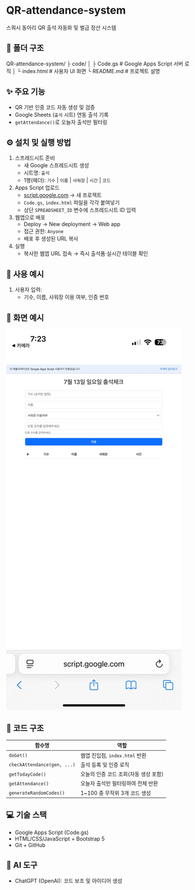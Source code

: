 # QR-attendance-system

스쿼시 동아리 QR 출석 자동화 및 벌금 정산 시스템

## 📁 폴더 구조
QR-attendance-system/
├ code/
│ ├ Code.gs # Google Apps Script 서버 로직
│ └ index.html # 사용자 UI 화면
└ README.md # 프로젝트 설명


## ✨ 주요 기능
- QR 기반 인증 코드 자동 생성 및 검증  
- Google Sheets (`출석` 시트) 연동 출석 기록  
- `getAttendance()`로 오늘자 출석만 필터링   

## ⚙️ 설치 및 실행 방법
1. 스프레드시트 준비  
   - 새 Google 스프레드시트 생성  
   - 시트명: `출석`  
   - 1행(헤더): `기수` | `이름` | `샤워장` | `시간` | `코드`  
2. Apps Script 업로드  
   - [script.google.com](https://script.google.com) → 새 프로젝트  
   - `Code.gs`, `index.html` 파일을 각각 붙여넣기  
   - 상단 `SPREADSHEET_ID` 변수에 스프레드시트 ID 입력  
3. 웹앱으로 배포  
   - Deploy → New deployment → Web app  
   - 접근 권한: `Anyone`  
   - 배포 후 생성된 URL 복사  
4. 실행  
   - 복사한 웹앱 URL 접속 → 즉시 출석폼·실시간 테이블 확인  

## 🧪 사용 예시
1. 사용자 입력:  
   - 기수, 이름, 샤워장 이용 여부, 인증 번호  


## 📄 화면 예시
![출석 체크 폼](screenshots/form.png.jpg)

## 🧩 코드 구조
| 함수명                    | 역할                                     |
|---------------------------|------------------------------------------|
| `doGet()`                 | 웹앱 진입점, `index.html` 반환           |
| `checkAttendance(gen, ...)` | 출석 등록 및 인증 로직                    |
| `getTodayCode()`          | 오늘의 인증 코드 조회(자동 생성 포함)    |
| `getAttendance()`         | 오늘자 출석만 필터링하여 전체 반환       |
| `generateRandomCodes()`   | 1~100 중 무작위 3개 코드 생성           |

## 💻 기술 스택
- Google Apps Script (Code.gs)
- HTML/CSS/JavaScript + Bootstrap 5
- Git + GitHub

## 🤖 AI 도구
- ChatGPT (OpenAI): 코드 보조 및 아이디어 생성
